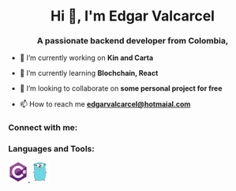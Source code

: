 <h1 align="center">Hi 👋, I'm Edgar Valcarcel</h1>
<h3 align="center">A passionate backend developer from Colombia,</h3>

- 🔭 I’m currently working on **Kin and Carta**

- 🌱 I’m currently learning **Blochchain, React**

- 👯 I’m looking to collaborate on **some personal project for free**

- 📫 How to reach me **edgarvalcarcel@hotmaial.com**

<h3 align="left">Connect with me:</h3>
<p align="left">
</p>

<h3 align="left">Languages and Tools:</h3>
<p align="left"> <a href="https://www.w3schools.com/cs/" target="_blank" rel="noreferrer"> <img src="https://raw.githubusercontent.com/devicons/devicon/master/icons/csharp/csharp-original.svg" alt="csharp" width="40" height="40"/> </a> <a href="https://golang.org" target="_blank" rel="noreferrer"> <img src="https://raw.githubusercontent.com/devicons/devicon/master/icons/go/go-original.svg" alt="go" width="40" height="40"/> </a> </p>
